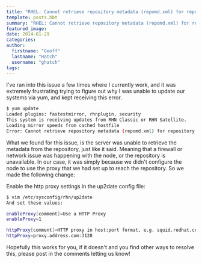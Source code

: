 ```yaml
---
title: "RHEL: Cannot retrieve repository metadata (repomd.xml) for repository"
template: posts.hbt
summary: "RHEL: Cannot retrieve repository metadata (repomd.xml) for repository"
featured_image:
date: 2014-01-29
categories:
author:
  firstname: "Geoff"
  lastname: "Hatch"
  username: "ghatch"
tags:
---
```

I've ran into this issue a few times where I currently work, and it was extremely frustrating trying to figure out why I was unable to update our systems via yum, and kept receiving this error.

```bash
$ yum update
Loaded plugins: fastestmirror, rhnplugin, security
This system is receiving updates from RHN Classic or RHN Satellite.
Loading mirror speeds from cached hostfile
Error: Cannot retrieve repository metadata (repomd.xml) for repository: rhel-x86_64-server-5. Please verify its path and try again
```

What we found for this issue, is the server was unable to retrieve the metadata from the repository, just like it said. Meaning that a firewall or network issue was happening with the node, or the repository is unavailable. In our case, it was simply because we didn't configure the node to use the proxy that we had set up to reach the repository. So we made the following change:

Enable the http proxy settings in the up2date config file:

```bash
$ vim /etc/sysconfig/rhn/up2date
And set these values:

enableProxy[comment]=Use a HTTP Proxy
enableProxy=1

httpProxy[comment]=HTTP proxy in host:port format, e.g. squid.redhat.com:3128
httpProxy=proxy.address.com:3128
```

Hopefully this works for you, if it doesn't and you find other ways to resolve this, please post in the comments letting us know!
